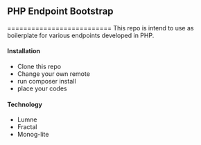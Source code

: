 ## PHP Endpoint Bootstrap
==========================
This repo is intend to use as boilerplate for various endpoints developed in PHP.

#### Installation

- Clone this repo
- Change your own remote
- run composer install
- place your codes

#### Technology

- Lumne <Micro Framework from Larave>
- Fractal <Composer package for REST API>
- Monog-lite <Composer package for mongodb>
